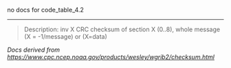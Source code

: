 no docs for code_table_4.2

---

> Description: inv X CRC checksum of section X (0..8), whole message (X = -1/message) or (X=data)

_Docs derived from <https://www.cpc.ncep.noaa.gov/products/wesley/wgrib2/checksum.html>_
